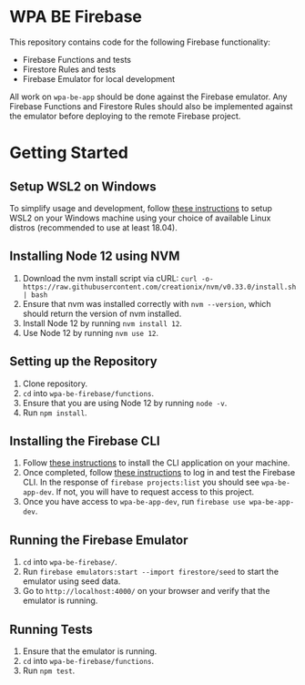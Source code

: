# WPA BE Firebase 

This repository contains code for the following Firebase functionality:

* Firebase Functions and tests
* Firestore Rules and tests
* Firebase Emulator for local development 

All work on `wpa-be-app` should be done against the Firebase emulator. Any Firebase Functions and Firestore Rules should also be implemented against the emulator before deploying to the remote Firebase project. 

# Getting Started 

## Setup WSL2 on Windows

To simplify usage and development, follow [these instructions](https://docs.microsoft.com/en-us/windows/wsl/install-win10#manual-installation-steps) to setup WSL2 on your Windows machine using your choice of available Linux distros (recommended to use at least 18.04). 

## Installing Node 12 using NVM

1. Download the nvm install script via cURL: `curl -o- https://raw.githubusercontent.com/creationix/nvm/v0.33.0/install.sh | bash`
2. Ensure that nvm was installed correctly with `nvm --version`, which should return the version of nvm installed.
3. Install Node 12 by running `nvm install 12`.
4. Use Node 12 by running `nvm use 12`.

## Setting up the Repository

1. Clone repository.
2. `cd` into `wpa-be-firebase/functions`.
3. Ensure that you are using Node 12 by running `node -v`. 
3. Run `npm install`.

## Installing the Firebase CLI

1. Follow [these instructions](https://firebase.google.com/docs/cli#install_the_firebase_cli) to install the CLI application on your machine. 
2. Once completed, follow [these instructions](https://firebase.google.com/docs/cli#sign-in-test-cli) to log in and test the Firebase CLI. In the response of `firebase projects:list` you should see `wpa-be-app-dev`. If not, you will have to request access to this project.
3. Once you have access to `wpa-be-app-dev`, run `firebase use wpa-be-app-dev`.

## Running the Firebase Emulator

1. `cd` into `wpa-be-firebase/`.
2. Run `firebase emulators:start --import firestore/seed` to start the emulator using seed data. 
3. Go to `http://localhost:4000/` on your browser and verify that the emulator is running. 

## Running Tests

1. Ensure that the emulator is running. 
2. `cd` into `wpa-be-firebase/functions`.
3. Run `npm test`.

